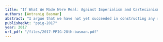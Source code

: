 ```yaml
---
title: "If What We Made Were Real: Against Imperialism and Cartesianism in Computer Science, and for a discipline that creates real artifacts for real communities, following the faculties of real cognition"
authors: [Antranig Basman]
abstract: "I argue that we have not yet succeeded in constructing any real software, but merely simulations or cardboard prototypes of software. I criticise the pernicious imperialism of the so-called “computational thinking” which suggests that society should come to think like computer scientists, and instead suggest that computer scientists should come to think more like ordinary citizens. A greater appreciation of the cognitive underpinnings of everyday thought and everyday life will lead us to make durable, flexible things which are widely useful, as opposed to brittle, fragile things that disrupt everyday activities. We’ll make a case study of a paradigm element of traditional programming languages, function application, and consider how alternative building blocks and metaphors can lead to more successful artefacts for humans."
publishedAt: "ppig-2017"
year: 2017
url_pdf: "/files/2017-PPIG-28th-basman.pdf"
---
```

